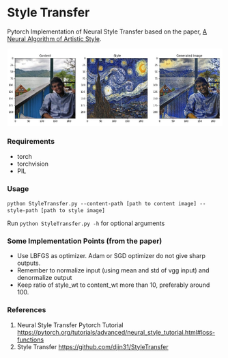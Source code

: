 # Style Transfer
Pytorch Implementation of Neural Style Transfer based on the paper, <a href = "https://arxiv.org/pdf/1508.06576.pdf">A Neural Algorithm of Artistic Style</a>.

<img src = "./images/final.jpg"/>

### Requirements
* torch
* torchvision
* PIL

### Usage
```
python StyleTransfer.py --content-path [path to content image] --style-path [path to style image]
```

Run `python StyleTransfer.py -h` for optional arguments

### Some Implementation Points (from the paper)
* Use LBFGS as optimizer. Adam or SGD optimizer do not give sharp outputs.
* Remember to normalize input (using mean and std of vgg input) and denormalize output
* Keep ratio of style_wt to content_wt more than 10, preferably around 100. 

### References
1. Neural Style Transfer Pytorch Tutorial https://pytorch.org/tutorials/advanced/neural_style_tutorial.html#loss-functions
2. Style Transfer https://github.com/djin31/StyleTransfer
